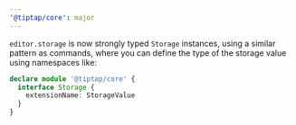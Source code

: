 ```yaml
---
'@tiptap/core': major
---
```


`editor.storage` is now strongly typed `Storage` instances, using a similar pattern as commands, where you can define the type of the storage value using namespaces like:

```ts
declare module '@tiptap/core' {
  interface Storage {
    extensionName: StorageValue
  }
}
```
